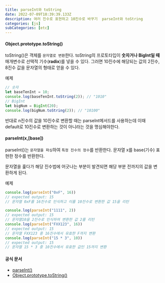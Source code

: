 ```yaml
---
title: parseInt와 toString
date: 2022-07-09T18:39:39.133Z
description: 여러 진수로 표현하고 10진수로 바꾸기  parseInt와 toString
categories: [js]
subCategories: [etc]
---
```


#### Object.prototype.toString()

toString()은 객체를 `문자열로 변환`한다.
toString의 프로토타입이 **숫자거나 BigInt일 때** 매개변수로 선택적 기수(**radix**)를 넣을 수 있다. 그러면 10진수에 해당되는 값의 2진수, 8진수 값을 문자열의 형태로 얻을 수 있다.

<div class="tab bottom10">예제</div>
  
```js
// 숫자
let baseTenInt = 10;
console.log(baseTenInt.toString(2)); // "1010"
// BigInt
let bigNum = BigInt(20);
console.log(bigNum.toString(2)); // "10100"
```

반대로 n진수의 값을 10진수로 변환할 때는 parseInt메서드를 사용하는데 이때 default로 10진수로 변환하는 것이 아니라는 것을 명심해야한다.

#### parseInt(x,[base])

parseInt()는 `문자열을 파싱`하여 `특정 진수의 정수`를 반환한다.
문자열 x를 base(기수) 표현한 정수를 반환한다.

문자열을 훑다가 해당 진수법에 어긋나는 부분이 발견되면 해당 부분 전까지의 값을 변환하게 된다.

<div class="tab bottom10">예제</div>

```js
console.log(parseInt("0xF", 16))
// expected output: 15
// 문자열 0xF를 16진수로 인식하고 이를 10진수로 변환한 값 15을 리턴

console.log(parseInt("1111", 2))
// expected output: 15
// 문자열10을 2진수로 인식하여 변환한 값 2를 리턴
console.log(parseInt("FXX123", 16))
// expected output: 15
// 문자열 FXX123 중 16진수에서 유효한 F까지 변환
console.log(parseInt("15 * 3", 10))
// expected output: 15
// 문자열 15 * 3 중 10진수에서 유효한 값인 15까지 변환
```

#### 공식 문서

- <a href="https://developer.mozilla.org/ko/docs/Web/JavaScript/Reference/Global_Objects/parseInt" target='__blank'>parseInt()</a>
- <a href="https://developer.mozilla.org/ko/docs/Web/JavaScript/Reference/Global_Objects/Object/toString" target='__blank'>Object.prototype.toString()</a>
